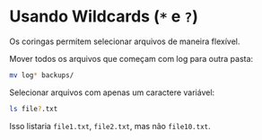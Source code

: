 # Usando Wildcards (`*` e `?`)

Os coringas permitem selecionar arquivos de maneira flexível.

Mover todos os arquivos que começam com log para outra pasta:

```bash
mv log* backups/
```

Selecionar arquivos com apenas um caractere variável:

```bash
ls file?.txt
```

Isso listaria `file1.txt`, `file2.txt`, mas não `file10.txt`.